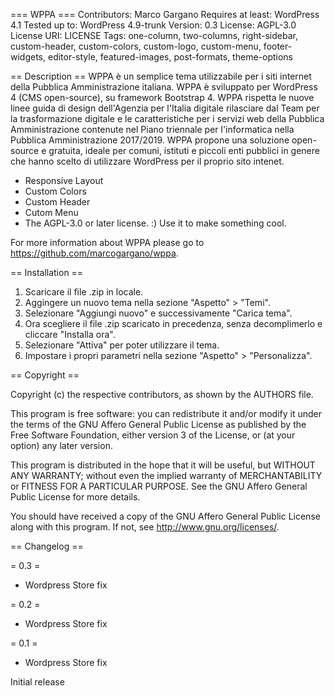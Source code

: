 === WPPA ===
Contributors: Marco Gargano
Requires at least: WordPress 4.1
Tested up to: WordPress 4.9-trunk
Version: 0.3
License: AGPL-3.0
License URI: LICENSE
Tags: one-column, two-columns, right-sidebar, custom-header, custom-colors, custom-logo, custom-menu, footer-widgets, editor-style, featured-images, post-formats, theme-options

== Description ==
WPPA è un semplice tema utilizzabile per i siti internet della Pubblica Amministrazione italiana. WPPA è sviluppato per WordPress 4 (CMS open-source), su framework Bootstrap 4. WPPA rispetta le nuove linee guida di design dell'Agenzia per l'Italia digitale rilasciare dal Team per la trasformazione digitale e le caratteristiche per i servizi web della Pubblica Amministrazione contenute nel Piano triennale per l'informatica nella Pubblica Amministrazione 2017/2019. WPPA propone una soluzione open-source e gratuita, ideale per comuni, istituti e piccoli enti pubblici in genere che hanno scelto di utilizzare WordPress per il proprio sito intenet.

* Responsive Layout
* Custom Colors
* Custom Header
* Cutom Menu
* The AGPL-3.0 or later license. :) Use it to make something cool.

For more information about WPPA please go to https://github.com/marcogargano/wppa.

== Installation ==

1. Scaricare il file .zip in locale.
2. Aggingere un nuovo tema nella sezione "Aspetto" > "Temi".
3. Selezionare "Aggiungi nuovo" e successivamente "Carica tema".
4. Ora scegliere il file .zip scaricato in precedenza, senza decomplimerlo e cliccare "Installa ora".
5. Selezionare "Attiva" per poter utilizzare il tema.
6. Impostare i propri parametri nella sezione "Aspetto" > "Personalizza".

== Copyright ==

Copyright (c) the respective contributors, as shown by the AUTHORS file.

This program is free software: you can redistribute it and/or modify
it under the terms of the GNU Affero General Public License as published
by the Free Software Foundation, either version 3 of the License, or
(at your option) any later version.

This program is distributed in the hope that it will be useful,
but WITHOUT ANY WARRANTY; without even the implied warranty of
MERCHANTABILITY or FITNESS FOR A PARTICULAR PURPOSE.  See the
GNU Affero General Public License for more details.

You should have received a copy of the GNU Affero General Public License
along with this program.  If not, see <http://www.gnu.org/licenses/>.

== Changelog ==

= 0.3 =
* Wordpress Store fix

= 0.2 =
* Wordpress Store fix

= 0.1 =
* Wordpress Store fix

Initial release
